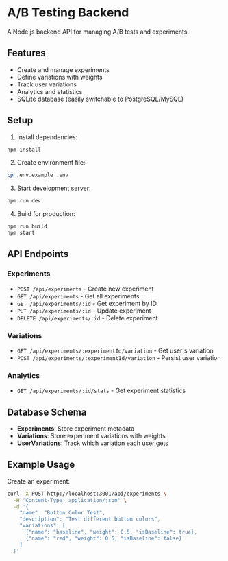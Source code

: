 # A/B Testing Backend

A Node.js backend API for managing A/B tests and experiments.

## Features

- Create and manage experiments
- Define variations with weights
- Track user variations
- Analytics and statistics
- SQLite database (easily switchable to PostgreSQL/MySQL)

## Setup

1. Install dependencies:

```bash
npm install
```

2. Create environment file:

```bash
cp .env.example .env
```

3. Start development server:

```bash
npm run dev
```

4. Build for production:

```bash
npm run build
npm start
```

## API Endpoints

### Experiments

- `POST /api/experiments` - Create new experiment
- `GET /api/experiments` - Get all experiments
- `GET /api/experiments/:id` - Get experiment by ID
- `PUT /api/experiments/:id` - Update experiment
- `DELETE /api/experiments/:id` - Delete experiment

### Variations

- `GET /api/experiments/:experimentId/variation` - Get user's variation
- `POST /api/experiments/:experimentId/variation` - Persist user variation

### Analytics

- `GET /api/experiments/:id/stats` - Get experiment statistics

## Database Schema

- **Experiments**: Store experiment metadata
- **Variations**: Store experiment variations with weights
- **UserVariations**: Track which variation each user gets

## Example Usage

Create an experiment:

```bash
curl -X POST http://localhost:3001/api/experiments \
  -H "Content-Type: application/json" \
  -d '{
    "name": "Button Color Test",
    "description": "Test different button colors",
    "variations": [
      {"name": "baseline", "weight": 0.5, "isBaseline": true},
      {"name": "red", "weight": 0.5, "isBaseline": false}
    ]
  }'
```
